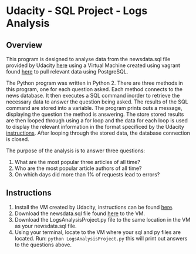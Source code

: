 # Udacity - SQL Project - Logs Analysis 

## Overview

This program is designed to analyse data from the newsdata.sql file provided by Udacity [here](http://video.udacity-data.com.s3.amazonaws.com/topher/2016/August/57b5f748_newsdata/newsdata.zip) using a Virtual Machine created using vagrant found [here](https://d17h27t6h515a5.cloudfront.net/topher/2017/August/59822701_fsnd-virtual-machine/fsnd-virtual-machine.zip) to pull relevant data using PostgreSQL.

The Python program was written in Python 2. There are three methods in this program, one for each question asked. Each method connects to the news database. It then executes a SQL command inorder to retrieve the necessary data to answer the question being asked. The results of the SQL command are stored into a variable. The program prints outs a message, displaying the question the method is answering. The store stored results are then looped through using a for loop and the data for each loop is used to display the relevant information in the format specificed by the Udacity [instructions](https://classroom.udacity.com/nanodegrees/nd004/parts/8d3e23e1-9ab6-47eb-b4f3-d5dc7ef27bf0/modules/bc51d967-cb21-46f4-90ea-caf73439dc59/lessons/262a84d7-86dc-487d-98f9-648aa7ca5a0f/concepts/b1bc900a-44ea-43e9-a51b-d3313705277f). After looping through the stored data, the database connection is closed. 

The purpose of the analysis is to answer three questions:
  1. What are the most popular three articles of all time?
  2. Who are the most popular article authors of all time?
  3. On which days did more than 1% of requests lead to errors?

## Instructions

1. Install the VM created by Udacity, instructions can be found [here](https://classroom.udacity.com/nanodegrees/nd004/parts/8d3e23e1-9ab6-47eb-b4f3-d5dc7ef27bf0/modules/bc51d967-cb21-46f4-90ea-caf73439dc59/lessons/5475ecd6-cfdb-4418-85a2-f2583074c08d/concepts/14c72fe3-e3fe-4959-9c4b-467cf5b7c3a0). 
2. Download the newsdata.sql file found [here](http://video.udacity-data.com.s3.amazonaws.com/topher/2016/August/57b5f748_newsdata/newsdata.zip) to the VM.
3. Download the LogsAnalysisProject.py file to the same location in the VM as your newsdata.sql file. 
4. Using your terminal, locate to the VM where your sql and py files are located. Run: `python LogsAnalysisProject.py` this will print out answers to the questions above.
